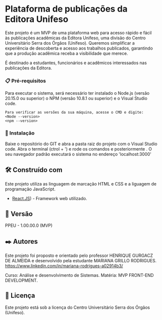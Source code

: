 # Plataforma de publicações da Editora Unifeso

Este projeto é um MVP de uma plataforma web para acesso rápido e fácil às publicações acadêmicas da Editora Unifeso, uma divisão do Centro Universitário Serra dos Órgãos (Unifeso).
Queremos simplificar a experiência de descoberta e acesso aos trabalhos publicados, garantindo que a produção acadêmica receba a visibilidade que merece.

É destinado a estudantes, funcionários e acadêmicos interessados nas publicações da Editora.


### 📋 Pré-requisitos

Para executar o sistema, será necessário ter instalado o Node.js (versão 20.15.0 ou superior) o NPM (versão 10.8.1 ou superior) e o Visual Studio code.

```
Para verificar as versões da sua máquina, acesse o CMD e digite:
<Node --version>
<npm --version>

```

### 🔧 Instalação

Baixe o repositório do GIT e abra a pasta raiz do projeto com o Visual Studio code.
Abra o terminal (ctrol + ') e rode os comandos <npm i> e posteriormente <npm start>.
O seu navegador padrão executará o sistema no endereço 'localhost:3000'

## 🛠️ Construído com

Este projeto utiliza as linguagem de marcação HTML e CSS e a liguagem de programação JavaScript.

* [React.JS](https://react.dev/)) - Framework web utilizado.


## 📌 Versão

PPEU - 1.00.00.0 (MVP)

## ✒️ Autores

Este projeto foi proposto e orientado pelo professor HENRIQUE GURGACZ DE ALMEIDA e desenvolvido pela estudante MARIANA GRILLO RODRIGUES. 
https://www.linkedin.com/in/mariana-rodrigues-a02914b3/

Curso: Análise e desenvolvimento de Sistemas.
Matéria: MVP FRONT-END DEVELOPMENT.

## 📄 Licença

Este projeto está sob a licença do Centro Universitário Serra dos Órgãos (Unifeso).
